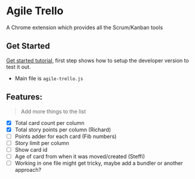# Agile Trello

A Chrome extension which provides all the Scrum/Kanban tools

## Get Started

[Get started tutorial](https://developer.chrome.com/extensions/getstarted), first step shows how to setup the developer version to test it out.

- Main file is `agile-trello.js`

## Features:

> Add more things to the list

- [x] Total card count per column
- [x] Total story points per column (Richard)
- [ ] Points adder for each card (Fib numbers)
- [ ] Story limit per column
- [ ] Show card id
- [ ] Age of card from when it was moved/created (Steffi)
- [ ] Working in one file might get tricky, maybe add a bundler or another approach?
